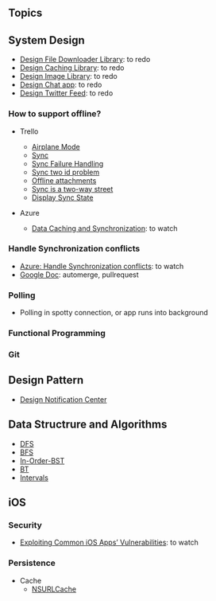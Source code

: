 ## Topics

## System Design

- [Design File Downloader Library](https://github.com/weeeBox/mobile-system-design/blob/master/exercises/file-downloader-library.md): to redo
- [Design Caching Library](https://github.com/weeeBox/mobile-system-design/blob/master/exercises/caching-library.md): to redo
- [Design Image Library](https://github.com/weeeBox/mobile-system-design/blob/master/exercises/image-library.md): to redo
- [Design Chat app](https://github.com/weeeBox/mobile-system-design/blob/master/exercises/chat-app.md): to redo
- [Design Twitter Feed](https://github.com/weeeBox/mobile-system-design): to redo

### How to support offline?
- Trello
  - [Airplane Mode](https://tech.trello.com/sync-architecture/)
  - [Sync](https://tech.trello.com/syncing-changes/)
  - [Sync Failure Handling](https://tech.trello.com/sync-failure-handling/)
  - [Sync two id problem](https://tech.trello.com/sync-two-id-problem/)
  - [Offline attachments](https://tech.trello.com/sync-offline-attachments/)
  - [Sync is a two-way street](https://tech.trello.com/sync-downloads/)
  - [Display Sync State](https://tech.trello.com/sync-indicators/)

- Azure
  - [Data Caching and Synchronization](https://www.youtube.com/watch?v=X6VdfcrDU-I&ab_channel=XamarinUniversity): to watch
  
### Handle Synchronization conflicts
- [Azure: Handle Synchronization conflicts](https://www.youtube.com/watch?v=aIuxJHq0NYY&ab_channel=XamarinUniversity): to watch
- [Google Doc](https://www.youtube.com/watch?v=B5NULPSiOGw&ab_channel=InfoQ): automerge, pullrequest

### Polling
- Polling in spotty connection, or app runs into background

### Functional Programming


### Git

## Design Pattern
- [Design Notification Center](https://github.com/100mango/SwiftNotificationCenter)

## Data Structrure and Algorithms

- [DFS](https://leetcode.com/list?selectedList=e75upz5g)
- [BFS](https://leetcode.com/list?selectedList=et5pil9r)
- [In-Order-BST](https://leetcode.com/list?selectedList=euqf8w3g)
- [BT](https://leetcode.com/list?selectedList=oncud9uc)
- [Intervals](https://leetcode.com/list?selectedList=9fsxo1iv)

## iOS

### Security
- [Exploiting Common iOS Apps’ Vulnerabilities](https://www.youtube.com/watch?v=RLzbHHoEKo8&ab_channel=InfoQ): to watch

### Persistence
- Cache
  - [NSURLCache](https://nshipster.com/nsurlcache/)

